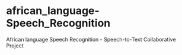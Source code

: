# african_language-Speech_Recognition
African language Speech Recognition - Speech-to-Text Collaborative Project
